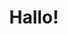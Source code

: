 ---
layout: question
id: "start"
title: "Hallo!"
description: "Schön, dass du dich entschieden hast, unsere schöne Stadt kennen zu lernen. Versuche mal, einen Blick auf den Bodensee zu werfen.  

Du wirst schnell feststellen, dass da der Bahnhof im Weg ist."
question: "Wie schön ist unser Bahnhof?"
answers:
    - text: "Hässlich"
      link: "https://robertnickel.online/radolfzell/train_station_ugly.html"
    - text: "Mittel"
      link: "https://robertnickel.online/radolfzell/train_station_wrong.html"
    - text: "Schön"
      link: "https://robertnickel.online/radolfzell/train_station_wrong.html"
---